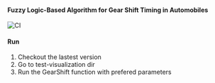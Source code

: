 #### Fuzzy Logic-Based Algorithm for Gear Shift Timing in Automobiles

![CI](https://github.com/bartlomiejkozka/Gear-shift-FuzzyLogic/actions/workflows/ci.yml/badge.svg)

#### Run
1. Checkout the lastest version
2. Go to test-visualization dir
3. Run the GearShift function with prefered parameters
